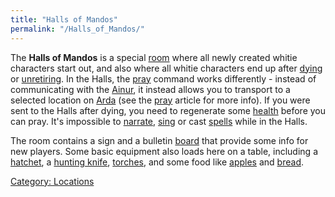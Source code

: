 ```yaml
---
title: "Halls of Mandos"
permalink: "/Halls_of_Mandos/"
---
```


The **Halls of Mandos** is a special [room](room "wikilink") where all
newly created whitie characters start out, and also where all whitie
characters end up after [dying](death "wikilink") or
[unretiring](retire "wikilink"). In the Halls, the
[pray](pray "wikilink") command works differently - instead of
communicating with the [Ainur](Ainur "wikilink"), it instead allows you
to transport to a selected location on [Arda](Arda "wikilink") (see the
[pray](pray "wikilink") article for more info). If you were sent to the
Halls after dying, you need to regenerate some
[health](hit_points "wikilink") before you can pray. It's impossible to
[narrate](narrate "wikilink"), [sing](sing "wikilink") or cast
[spells](spell "wikilink") while in the Halls.

The room contains a sign and a bulletin [board](board "wikilink") that
provide some info for new players. Some basic equipment also loads here
on a table, including a [hatchet](hatchet "wikilink"), a [hunting
knife](hunting_knife "wikilink"), [torches](torch "wikilink"), and some
food like [apples](apple "wikilink") and
[bread](loaf_of_bread "wikilink").

[Category: Locations](Category:_Locations "wikilink")